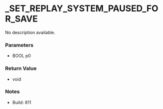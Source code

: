 # _SET_REPLAY_SYSTEM_PAUSED_FOR_SAVE

No description available.

### Parameters
* BOOL p0

### Return Value
* void

### Notes
* Build: 811

